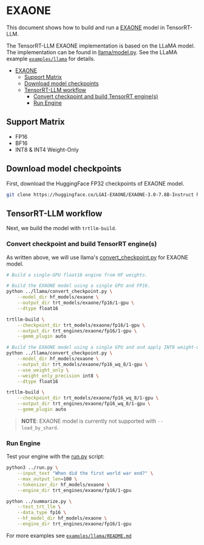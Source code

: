# EXAONE

This document shows how to build and run a [EXAONE](https://huggingface.co/LGAI-EXAONE/EXAONE-3.0-7.8B-Instruct) model in TensorRT-LLM.

The TensorRT-LLM EXAONE implementation is based on the LLaMA model. The implementation can be found in [llama/model.py](../../tensorrt_llm/models/llama/model.py).
See the LLaMA example [`examples/llama`](../llama) for details.

- [EXAONE](#exaone)
  - [Support Matrix](#support-matrix)
  - [Download model checkpoints](#download-model-checkpoints)
  - [TensorRT-LLM workflow](#tensorrt-llm-workflow)
    - [Convert checkpoint and build TensorRT engine(s)](#convert-checkpoint-and-build-tensorrt-engines)
    - [Run Engine](#run-engine)

## Support Matrix
  * FP16
  * BF16
  * INT8 & INT4 Weight-Only

## Download model checkpoints

First, download the HuggingFace FP32 checkpoints of EXAONE model.

```bash
git clone https://huggingface.co/LGAI-EXAONE/EXAONE-3.0-7.8B-Instruct hf_models/exaone
```

## TensorRT-LLM workflow
Next, we build the model with `trtllm-build`.

### Convert checkpoint and build TensorRT engine(s)

As written above, we will use llama's [convert_checkpoint.py](../llama/convert_checkpoint.py) for EXAONE model.
```bash
# Build a single-GPU float16 engine from HF weights.

# Build the EXAONE model using a single GPU and FP16.
python ../llama/convert_checkpoint.py \
    --model_dir hf_models/exaone \
    --output_dir trt_models/exaone/fp16/1-gpu \
    --dtype float16

trtllm-build \
    --checkpoint_dir trt_models/exaone/fp16/1-gpu \
    --output_dir trt_engines/exaone/fp16/1-gpu \
    --gemm_plugin auto

# Build the EXAONE model using a single GPU and and apply INT8 weight-only quantization.
python ../llama/convert_checkpoint.py \
    --model_dir hf_models/exaone \
    --output_dir trt_models/exaone/fp16_wq_8/1-gpu \
    --use_weight_only \
    --weight_only_precision int8 \
    --dtype float16

trtllm-build \
    --checkpoint_dir trt_models/exaone/fp16_wq_8/1-gpu \
    --output_dir trt_engines/exaone/fp16_wq_8/1-gpu \
    --gemm_plugin auto
```
> **NOTE**: EXAONE model is currently not supported with `--load_by_shard`.


### Run Engine
Test your engine with the [run.py](../run.py) script:

```bash
python3 ../run.py \
    --input_text "When did the first world war end?" \
    --max_output_len=100 \
    --tokenizer_dir hf_models/exaone \
    --engine_dir trt_engines/exaone/fp16/1-gpu

python ../summarize.py \
    --test_trt_llm \
    --data_type fp16 \
    --hf_model_dir hf_models/exaone \
    --engine_dir trt_engines/exaone/fp16/1-gpu
```

For more examples see [`examples/llama/README.md`](../llama/README.md)
